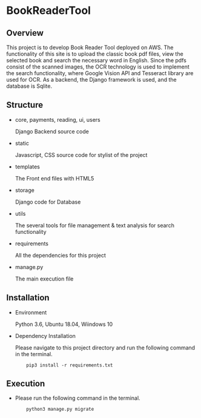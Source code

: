 # BookReaderTool

## Overview

This project is to develop Book Reader Tool deployed on AWS. The functionality of this site is to upload the classic book pdf files, 
view the selected book and search the necessary word in English.
Since the pdfs consist of the scanned images, the OCR technology is used to implement the search functionality, where 
Google Vision API and Tesseract library are used for OCR.
As a backend, the Django framework is used, and the database is Sqlite.

## Structure

- core, payments, reading, ui, users

    Django Backend source code
    
- static

    Javascript, CSS source code for stylist of the project

- templates

    The Front end files with HTML5

- storage

    Django code for Database
    
- utils

    The several tools for file management & text analysis for search functionality
    
- requirements

    All the dependencies for this project

- manage.py

    The main execution file
    
## Installation

- Environment

    Python 3.6, Ubuntu 18.04, Wiindows 10
    
- Dependency Installation

    Please navigate to this project directory and run the following command in the terminal.
    
    ```
        pip3 install -r requirements.txt
    ```
    
## Execution

- Please run the following command in the terminal.

    ```
        python3 manage.py migrate        
    ```  

